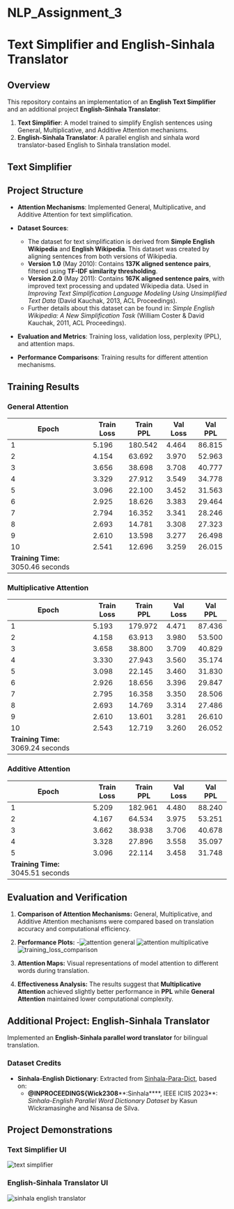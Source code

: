 # NLP_Assignment_3
# **Text Simplifier and English-Sinhala Translator**

## Overview

This repository contains an implementation of an **English Text Simplifier** and an additional project **English-Sinhala Translator**:

1. **Text Simplifier**: A model trained to simplify English sentences using General, Multiplicative, and Additive Attention mechanisms.
2. **English-Sinhala Translator**: A parallel english and sinhala word translator-based English to Sinhala translation model.

## **Text Simplifier**

## Project Structure

- **Attention Mechanisms**: Implemented General, Multiplicative, and Additive Attention for text simplification.

- **Dataset Sources**:

  - The dataset for text simplification is derived from **Simple English Wikipedia** and **English Wikipedia**. This dataset was created by aligning sentences from both versions of Wikipedia.
  - **Version 1.0** (May 2010): Contains **137K aligned sentence pairs**, filtered using **TF-IDF similarity thresholding**.
  - **Version 2.0** (May 2011): Contains **167K aligned sentence pairs**, with improved text processing and updated Wikipedia data. Used in *Improving Text Simplification Language Modeling Using Unsimplified Text Data* (David Kauchak, 2013, ACL Proceedings).
  - Further details about this dataset can be found in: *Simple English Wikipedia: A New Simplification Task* (William Coster & David Kauchak, 2011, ACL Proceedings).

- **Evaluation and Metrics**: Training loss, validation loss, perplexity (PPL), and attention maps.

- **Performance Comparisons**: Training results for different attention mechanisms.

## Training Results

### General Attention

| Epoch                              | Train Loss | Train PPL | Val Loss | Val PPL |
| ---------------------------------- | ---------- | --------- | -------- | ------- |
| 1                                  | 5.196      | 180.542   | 4.464    | 86.815  |
| 2                                  | 4.154      | 63.692    | 3.970    | 52.963  |
| 3                                  | 3.656      | 38.698    | 3.708    | 40.777  |
| 4                                  | 3.329      | 27.912    | 3.549    | 34.778  |
| 5                                  | 3.096      | 22.100    | 3.452    | 31.563  |
| 6                                  | 2.925      | 18.626    | 3.383    | 29.464  |
| 7                                  | 2.794      | 16.352    | 3.341    | 28.246  |
| 8                                  | 2.693      | 14.781    | 3.308    | 27.323  |
| 9                                  | 2.610      | 13.598    | 3.277    | 26.498  |
| 10                                 | 2.541      | 12.696    | 3.259    | 26.015  |
| **Training Time:** 3050.46 seconds |            |           |          |         |

### Multiplicative Attention

| Epoch                              | Train Loss | Train PPL | Val Loss | Val PPL |
| ---------------------------------- | ---------- | --------- | -------- | ------- |
| 1                                  | 5.193      | 179.972   | 4.471    | 87.436  |
| 2                                  | 4.158      | 63.913    | 3.980    | 53.500  |
| 3                                  | 3.658      | 38.800    | 3.709    | 40.829  |
| 4                                  | 3.330      | 27.943    | 3.560    | 35.174  |
| 5                                  | 3.098      | 22.145    | 3.460    | 31.830  |
| 6                                  | 2.926      | 18.656    | 3.396    | 29.847  |
| 7                                  | 2.795      | 16.358    | 3.350    | 28.506  |
| 8                                  | 2.693      | 14.769    | 3.314    | 27.486  |
| 9                                  | 2.610      | 13.601    | 3.281    | 26.610  |
| 10                                 | 2.543      | 12.719    | 3.260    | 26.052  |
| **Training Time:** 3069.24 seconds |            |           |          |         |

### Additive Attention

| Epoch                              | Train Loss | Train PPL | Val Loss | Val PPL |
| ---------------------------------- | ---------- | --------- | -------- | ------- |
| 1                                  | 5.209      | 182.961   | 4.480    | 88.240  |
| 2                                  | 4.167      | 64.534    | 3.975    | 53.251  |
| 3                                  | 3.662      | 38.938    | 3.706    | 40.678  |
| 4                                  | 3.328      | 27.896    | 3.558    | 35.097  |
| 5                                  | 3.096      | 22.114    | 3.458    | 31.748  |
| **Training Time:** 3045.51 seconds |            |           |          |         |

## Evaluation and Verification

1. **Comparison of Attention Mechanisms:** General, Multiplicative, and Additive Attention mechanisms were compared based on translation accuracy and computational efficiency.
2. **Performance Plots:**
   -![attention general](https://github.com/user-attachments/assets/1b02abcc-13d6-4521-8100-262510f66eee)
   ![attention multiplicative](https://github.com/user-attachments/assets/4006b651-776d-4946-9926-dd2db09a1ce5)
   ![training_loss_comparison](https://github.com/user-attachments/assets/22c19999-654c-45df-b72b-82789fdfadb2)



4. **Attention Maps:** Visual representations of model attention to different words during translation.
5. **Effectiveness Analysis:** The results suggest that **Multiplicative Attention** achieved slightly better performance in **PPL** while **General Attention** maintained lower computational complexity.

## **Additional Project: English-Sinhala Translator**

Implemented an **English-Sinhala parallel word translator** for bilingual translation.

### **Dataset Credits**

- **Sinhala-English Dictionary**: Extracted from [Sinhala-Para-Dict](https://github.com/kasunw22/sinhala-para-dict/blob/main/README.md), based on:
  - **@INPROCEEDINGS{Wick2308****:Sinhala****, IEEE ICIIS 2023**: *Sinhala-English Parallel Word Dictionary Dataset* by Kasun Wickramasinghe and Nisansa de Silva.

## Project Demonstrations

### **Text Simplifier UI**
![text simplifier](https://github.com/user-attachments/assets/c58b7702-c698-4dbb-b4b7-1ae8ba7410d6)



### **English-Sinhala Translator UI**

![sinhala english translator](https://github.com/user-attachments/assets/b60ec810-d9da-42d0-8179-26fdba09cb46)




